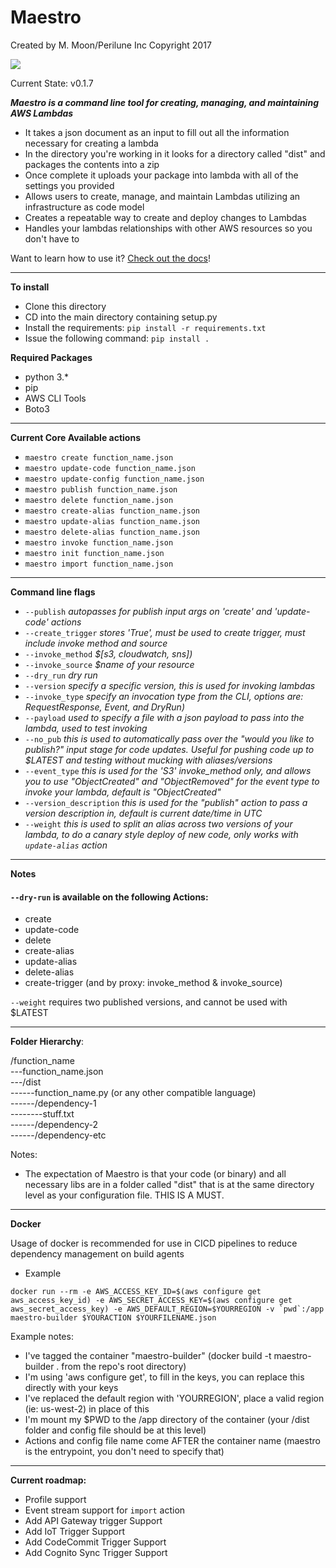 # Maestro 

Created by M. Moon/Perilune Inc Copyright 2017  

![](http://pixel.nymag.com/imgs/daily/vulture/2015/gifs/epic-conductor-valery-gergiev.w529.h352.gif)  

Current State: v0.1.7

***Maestro is a command line tool for creating, managing, and maintaining AWS Lambdas***  
- It takes a json document as an input to fill out all the information necessary for creating a lambda  
- In the directory you're working in it looks for a directory called "dist" and packages the contents into a zip  
- Once complete it uploads your package into lambda with all of the settings you provided  
- Allows users to create, manage, and maintain Lambdas utilizing an infrastructure as code model
- Creates a repeatable way to create and deploy changes to Lambdas  
- Handles your lambdas relationships with other AWS resources so you don't have to

Want to learn how to use it? [Check out the docs](https://github.com/MoonMoon1919/Maestro/tree/develop/docs)!  

---

**To install**  
- Clone this directory  
- CD into the main directory containing setup.py  
- Install the requirements: `pip install -r requirements.txt`  
- Issue the following command: `pip install .`  

**Required Packages**  
- python 3.*  
- pip  
- AWS CLI Tools  
- Boto3

---

**Current Core Available actions**  
- `maestro create function_name.json`  
- `maestro update-code function_name.json`  
- `maestro update-config function_name.json`  
- `maestro publish function_name.json`  
- `maestro delete function_name.json`  
- `maestro create-alias function_name.json`  
- `maestro update-alias function_name.json`  
- `maestro delete-alias function_name.json`  
- `maestro invoke function_name.json`  
- `maestro init function_name.json`
- `maestro import function_name.json`

---

**Command line flags**  
- `--publish` *autopasses for publish input args on 'create' and 'update-code' actions*  
- `--create_trigger` *stores 'True', must be used to create trigger, must include invoke method and source*  
- `--invoke_method` *$[s3, cloudwatch, sns])*  
- `--invoke_source` *$name of your resource*  
- `--dry_run` *dry run*  
- `--version` *specify a specific version, this is used for invoking lambdas*  
- `--invoke_type` *specify an invocation type from the CLI, options are: RequestResponse, Event, and DryRun)*  
- `--payload` *used to specify a file with a json payload to pass into the lambda, used to test invoking*  
- `--no_pub` *this is used to automatically pass over the "would you like to publish?" input stage for code updates. Useful for pushing code up to $LATEST and testing without mucking with aliases/versions*  
- `--event_type` *this is used for the 'S3' invoke_method only, and allows you to use "ObjectCreated" and "ObjectRemoved" for the event type to invoke your lambda, default is "ObjectCreated"*  
- `--version_description` *this is used for the "publish" action to pass a version description in, default is current date/time in UTC*  
- `--weight` *this is used to split an alias across two versions of your lambda, to do a canary style deploy of new code, only works with `update-alias` action*

---
**Notes**  
  
#### `--dry-run` is available on the following Actions:
- create  
- update-code  
- delete  
- create-alias  
- update-alias  
- delete-alias  
- create-trigger (and by proxy: invoke_method & invoke_source)  

`--weight` requires two published versions, and cannot be used with $LATEST  

---

**Folder Hierarchy**:  

/function_name  
---function_name.json  
---/dist  
------function_name.py (or any other compatible language)  
------/dependency-1  
--------stuff.txt  
------/dependency-2  
------/dependency-etc  

Notes:  
- The expectation of Maestro is that your code (or binary) and all necessary libs are in a folder called "dist" that is at the same directory level as your configuration file. THIS IS A MUST.

---  

**Docker**

Usage of docker is recommended for use in CICD pipelines to reduce dependency management on build agents  

- Example  

```docker run --rm -e AWS_ACCESS_KEY_ID=$(aws configure get aws_access_key_id) -e AWS_SECRET_ACCESS_KEY=$(aws configure get aws_secret_access_key) -e AWS_DEFAULT_REGION=$YOURREGION -v `pwd`:/app maestro-builder $YOURACTION $YOURFILENAME.json```   

Example notes:  
- I've tagged the container "maestro-builder" (docker build -t maestro-builder . from the repo's root directory)  
- I'm using 'aws configure get', to fill in the keys, you can replace this directly with your keys  
- I've replaced the default region with 'YOURREGION', place a valid region (ie: us-west-2) in place of this  
- I'm mount my $PWD to the /app directory of the container (your /dist folder and config file should be at this level)  
- Actions and config file name come AFTER the container name (maestro is the entrypoint, you don't need to specify that)  

---

**Current roadmap:**  
- Profile support
- Event stream support for `import` action
- Add API Gateway trigger Support  
- Add IoT Trigger Support  
- Add CodeCommit Trigger Support  
- Add Cognito Sync Trigger Support  
